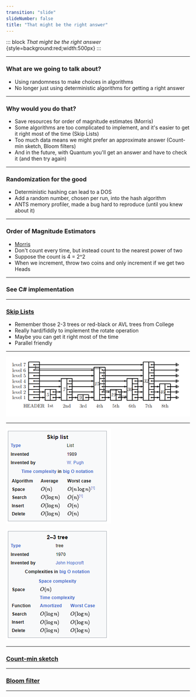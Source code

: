 ```yaml
---
transition: "slide"
slideNumber: false
title: "That might be the right answer"
---
```


::: block
*That might be the right answer* {style=background:red;width:500px}
::: 

---

### What are we going to talk about?

- Using randomness to make choices in algorithms
- No longer just using deterministic algorithms for getting a right answer

---

### Why would you do that?

- Save resources for order of magnitude estimates (Morris)
- Some algorithms are too complicated to implement, and it's easier to get it right most of the time (Skip Lists)
- Too much data means we might prefer an approximate answer (Count-min sketch, Bloom filters)
- And in the future, with Quantum you'll get an answer and have to check it (and then try again) 

---

### Randomization for the good

- Deterministic hashing can lead to a DOS
- Add a random number, chosen per run, into the hash algorithm
- ANTS memory profiler, made a bug hard to reproduce (until you knew about it)

---

### Order of Magnitude Estimators

- [Morris](https://en.wikipedia.org/wiki/Approximate_counting_algorithm)
- Don't count every time, but instead count to the nearest power of two
- Suppose the count is 4 = 2^2
- When we increment, throw two coins and only increment if we get two Heads

---

### See C# implementation

---

### [Skip Lists](https://en.wikipedia.org/wiki/Skip_list)

- Remember those 2-3 trees or red-black or AVL trees from College
- Really hard/fiddly to implement the rotate operation
- Maybe you can get it right most of the time
- Parallel friendly

---

![Skip list](images/skiplist.png)

---

![](images/skiplist-complexity.png)

![](images/2-3-complexity.png)

---

### [Count-min sketch](https://en.wikipedia.org/wiki/Count%E2%80%93min_sketch)

---

### [Bloom filter](https://en.wikipedia.org/wiki/Bloom_filter)


---

